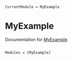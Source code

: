 ```@meta
CurrentModule = MyExample
```

# MyExample

Documentation for [MyExample](https://github.com/Abhishek-1Bhatt/MyExample.jl).

```@index
```

```@autodocs
Modules = [MyExample]
```
